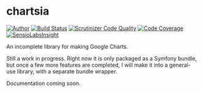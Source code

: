 # chartsia

[![Author](http://img.shields.io/badge/author-outspaced-blue.svg)](http://www.alexbrims.net)
[![Build Status](https://travis-ci.org/outspaced/chartsia.svg?branch=master)](https://travis-ci.org/outspaced/chartsia)
[![Scrutinizer Code Quality](https://scrutinizer-ci.com/g/outspaced/chartsia/badges/quality-score.png?b=master)](https://scrutinizer-ci.com/g/outspaced/chartsia/?branch=master)
[![Code Coverage](https://scrutinizer-ci.com/g/outspaced/chartsia/badges/coverage.png?b=master)](https://scrutinizer-ci.com/g/outspaced/chartsia/?branch=master)
[![SensioLabsInsight](https://insight.sensiolabs.com/projects/fe0ec919-dd45-4839-9b2b-e8134df1f70c/mini.png)](https://insight.sensiolabs.com/projects/fe0ec919-dd45-4839-9b2b-e8134df1f70c)

An incomplete library for making Google Charts.

Still a work in progress.  Right now it is only packaged as a Symfony bundle, but once a few more features are completed, I will make it into a general-use library, with a separate bundle wrapper.

Documentation coming soon.




